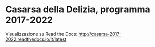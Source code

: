 # Casarsa della Delizia, programma 2017-2022

Visualizzazione su Read the Docs: http://casarsa-2017-2022.readthedocs.io/it/latest
